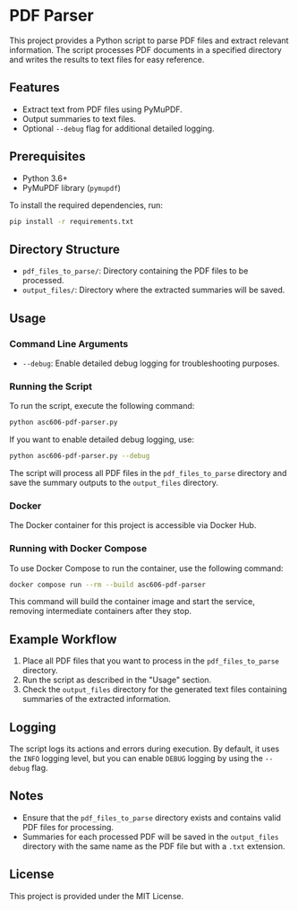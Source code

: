 # PDF Parser

This project provides a Python script to parse PDF files and extract relevant information. The script processes PDF documents in a specified directory and writes the results to text files for easy reference.

## Features

- Extract text from PDF files using PyMuPDF.
- Output summaries to text files.
- Optional `--debug` flag for additional detailed logging.

## Prerequisites

- Python 3.6+
- PyMuPDF library (`pymupdf`)

To install the required dependencies, run:

```bash
pip install -r requirements.txt
```

## Directory Structure

- `pdf_files_to_parse/`: Directory containing the PDF files to be processed.
- `output_files/`: Directory where the extracted summaries will be saved.

## Usage

### Command Line Arguments

- `--debug`: Enable detailed debug logging for troubleshooting purposes.

### Running the Script

To run the script, execute the following command:

```bash
python asc606-pdf-parser.py
```

If you want to enable detailed debug logging, use:

```bash
python asc606-pdf-parser.py --debug
```

The script will process all PDF files in the `pdf_files_to_parse` directory and save the summary outputs to the `output_files` directory.

### Docker

The Docker container for this project is accessible via Docker Hub.

### Running with Docker Compose

To use Docker Compose to run the container, use the following command:

```bash
docker compose run --rm --build asc606-pdf-parser
```

This command will build the container image and start the service, removing intermediate containers after they stop.

## Example Workflow

1. Place all PDF files that you want to process in the `pdf_files_to_parse` directory.
2. Run the script as described in the "Usage" section.
3. Check the `output_files` directory for the generated text files containing summaries of the extracted information.

## Logging

The script logs its actions and errors during execution. By default, it uses the `INFO` logging level, but you can enable `DEBUG` logging by using the `--debug` flag.

## Notes

- Ensure that the `pdf_files_to_parse` directory exists and contains valid PDF files for processing.
- Summaries for each processed PDF will be saved in the `output_files` directory with the same name as the PDF file but with a `.txt` extension.

## License

This project is provided under the MIT License.
